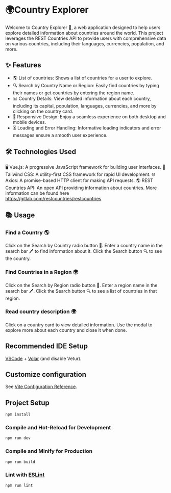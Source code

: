 # 🌍Country Explorer
Welcome to Country Explorer 🎉, a web application designed to help users explore detailed information about countries around the world. This project leverages the REST Countries API to provide users with comprehensive data on various countries, including their languages, currencies, population, and more.

## ✨ Features

* 🌎 List of countries: Shows a list of countries for a user to explore.
* 🔍 Search by Country Name or Region: Easily find countries by typing their names or get countries by entering the region name.
* 📊 Country Details: View detailed information about each country, including its capital, population, languages, currencies, and more by clicking on the country card.
* 📱 Responsive Design: Enjoy a seamless experience on both desktop and mobile devices.
* ⏳ Loading and Error Handling: Informative loading indicators and error messages ensure a smooth user experience.

## 🛠️ Technologies Used
🖥️ Vue.js: A progressive JavaScript framework for building user interfaces.
🎨 Tailwind CSS: A utility-first CSS framework for rapid UI development.
🌐 Axios: A promise-based HTTP client for making API requests.
🌎 REST Countries API: An open API providing information about countries. More information can be found here https://gitlab.com/restcountries/restcountries

## 📚 Usage

### Find a Country 🌎

Click on the Search by Country radio button 🔘.
Enter a country name in the search bar 🖊️ to find information about it.
Click the Search button 🔍 to see the country.

### Find Countries in a Region 🌍

Click on the Search by Region radio button 🔘.
Enter a region name in the search bar 🖊️.
Click the Search button 🔍 to see a list of countries in that region.

### Read country description 🌍

Click on a country card to view detailed information.
Use the modal to explore more about each country and close it when done.

## Recommended IDE Setup

[VSCode](https://code.visualstudio.com/) + [Volar](https://marketplace.visualstudio.com/items?itemName=Vue.volar) (and disable Vetur).

## Customize configuration

See [Vite Configuration Reference](https://vitejs.dev/config/).

## Project Setup

```sh
npm install
```

### Compile and Hot-Reload for Development

```sh
npm run dev
```

### Compile and Minify for Production

```sh
npm run build
```

### Lint with [ESLint](https://eslint.org/)

```sh
npm run lint
```

